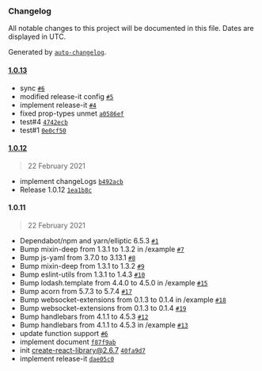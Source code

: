 ### Changelog

All notable changes to this project will be documented in this file. Dates are displayed in UTC.

Generated by [`auto-changelog`](https://github.com/CookPete/auto-changelog).

#### [1.0.13](https://github.com/gipyeong-lee/react-ion-slider/compare/1.0.12...1.0.13)

- sync [`#6`](https://github.com/gipyeong-lee/react-ion-slider/pull/6)
- modified release-it config [`#5`](https://github.com/gipyeong-lee/react-ion-slider/pull/5)
- implement release-it [`#4`](https://github.com/gipyeong-lee/react-ion-slider/pull/4)
- fixed prop-types unmet [`a0586ef`](https://github.com/gipyeong-lee/react-ion-slider/commit/a0586ef13a323048b44e061d8ba72c5238035935)
- test#4 [`4742ecb`](https://github.com/gipyeong-lee/react-ion-slider/commit/4742ecb3696a138953bf4a967331ba92c45bd98f)
- test#1 [`0e0cf50`](https://github.com/gipyeong-lee/react-ion-slider/commit/0e0cf50340b567bb60f3c94188fd96062bb198ca)

#### [1.0.12](https://github.com/gipyeong-lee/react-ion-slider/compare/1.0.11...1.0.12)

> 22 February 2021

- implement changeLogs [`b492acb`](https://github.com/gipyeong-lee/react-ion-slider/commit/b492acb71cb4602e50513b6152f45d9d3f423bd7)
- Release 1.0.12 [`1ea1b8c`](https://github.com/gipyeong-lee/react-ion-slider/commit/1ea1b8cc9f883fd9cdf2a618d72542b14ddf5e47)

#### 1.0.11

> 22 February 2021

- Dependabot/npm and yarn/elliptic 6.5.3 [`#1`](https://github.com/gipyeong-lee/react-ion-slider/pull/1)
- Bump mixin-deep from 1.3.1 to 1.3.2 in /example [`#7`](https://github.com/gipyeong-lee/react-ion-slider/pull/7)
- Bump js-yaml from 3.7.0 to 3.13.1 [`#8`](https://github.com/gipyeong-lee/react-ion-slider/pull/8)
- Bump mixin-deep from 1.3.1 to 1.3.2 [`#9`](https://github.com/gipyeong-lee/react-ion-slider/pull/9)
- Bump eslint-utils from 1.3.1 to 1.4.3 [`#10`](https://github.com/gipyeong-lee/react-ion-slider/pull/10)
- Bump lodash.template from 4.4.0 to 4.5.0 in /example [`#15`](https://github.com/gipyeong-lee/react-ion-slider/pull/15)
- Bump acorn from 5.7.3 to 5.7.4 [`#17`](https://github.com/gipyeong-lee/react-ion-slider/pull/17)
- Bump websocket-extensions from 0.1.3 to 0.1.4 in /example [`#18`](https://github.com/gipyeong-lee/react-ion-slider/pull/18)
- Bump websocket-extensions from 0.1.3 to 0.1.4 [`#19`](https://github.com/gipyeong-lee/react-ion-slider/pull/19)
- Bump handlebars from 4.1.1 to 4.5.3 [`#12`](https://github.com/gipyeong-lee/react-ion-slider/pull/12)
- Bump handlebars from 4.1.1 to 4.5.3 in /example [`#13`](https://github.com/gipyeong-lee/react-ion-slider/pull/13)
- update function support [`#6`](https://github.com/gipyeong-lee/react-ion-slider/pull/6)
- implement document [`f87f9ab`](https://github.com/gipyeong-lee/react-ion-slider/commit/f87f9ab855d5d6510a73637ac9fc7c48f051d5cf)
- init create-react-library@2.6.7 [`40fa9d7`](https://github.com/gipyeong-lee/react-ion-slider/commit/40fa9d71538ec1a65c1de0d98cea990f7eee2b88)
- implement release-it [`dae05c0`](https://github.com/gipyeong-lee/react-ion-slider/commit/dae05c0dbf2bedd2f781510fa431e6acdf6190a5)
